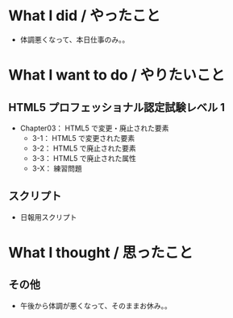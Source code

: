 # What I did / やったこと
- 体調悪くなって、本日仕事のみ。。

# What I want to do / やりたいこと
## HTML5 プロフェッショナル認定試験レベル 1
- Chapter03： HTML5 で変更・廃止された要素
    - 3-1： HTML5 で変更された要素
    - 3-2： HTML5 で廃止された要素
    - 3-3： HTML5 で廃止された属性
    - 3-X： 練習問題

## スクリプト
- 日報用スクリプト

# What I thought / 思ったこと
## その他
- 午後から体調が悪くなって、そのままお休み。。
